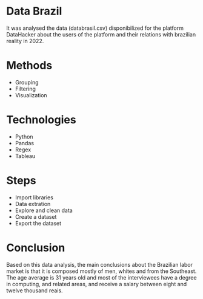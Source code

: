# Data Brazil

  It was analysed the data (databrasil.csv) disponibilized for the platform DataHacker about the users of the platform and their relations with brazilian reality in 2022.
  
# Methods
  - Grouping
  - Filtering
  - Visualization
  
# Technologies 
  - Python
  - Pandas
  - Regex
  - Tableau

# Steps
  - Import libraries
  - Data extration
  - Explore and clean data
  - Create a dataset
  - Export the dataset

# Conclusion
  Based on this data analysis, the main conclusions about the Brazilian labor market is that it is composed mostly of men, whites and from the Southeast. The age average is 31 years old and most of the interviewees have a degree in computing, and related areas, and receive a salary between eight and twelve thousand reais.
  

  
